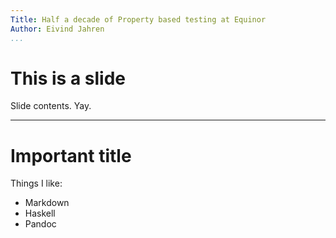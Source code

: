 ```yaml
---
Title: Half a decade of Property based testing at Equinor
Author: Eivind Jahren
...
```


# This is a slide

Slide contents.  Yay.

---

# Important title

Things I like:

- Markdown
- Haskell
- Pandoc

